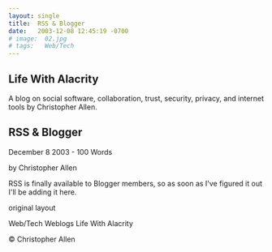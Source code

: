 ```yaml
---
layout: single
title:  RSS & Blogger
date:   2003-12-08 12:45:19 -0700
# image:  02.jpg
# tags:   Web/Tech 
---
```


## Life With Alacrity

A blog on social software, collaboration, trust, security, privacy, and internet tools by Christopher Allen.

## RSS & Blogger

December 8 2003 - 100 Words

by Christopher Allen

RSS is finally available to Blogger members, so as soon as I've figured it out I'll be adding it here.

original layout

Web/Tech Weblogs
Life With Alacrity

© Christopher Allen
